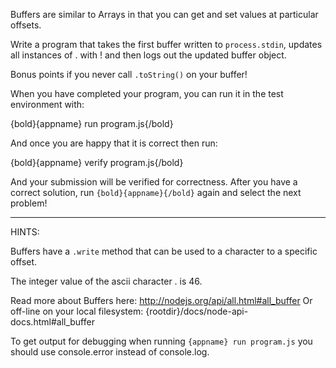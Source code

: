 Buffers are similar to Arrays in that you can get and set values at particular offsets.

Write a program that takes the first buffer written to `process.stdin`,
updates all instances of . with ! and then logs out the updated buffer object.

Bonus points if you never call `.toString()` on your buffer!

When you have completed your program, you can run it in the test
environment with:

  {bold}{appname} run program.js{/bold}

And once you are happy that it is correct then run:

  {bold}{appname} verify program.js{/bold}

And your submission will be verified for correctness. After you have
a correct solution, run `{bold}{appname}{/bold}` again and select the next problem!

----------------------------------------------------------------------
HINTS:

Buffers have a `.write` method that can be used to a character to a specific offset.

The integer value of the ascii character . is 46.

Read more about Buffers here:
  http://nodejs.org/api/all.html#all_buffer
Or off-line on your local filesystem:
  {rootdir}/docs/node-api-docs.html#all_buffer

To get output for debugging when running `{appname} run program.js`
you should use console.error instead of console.log.